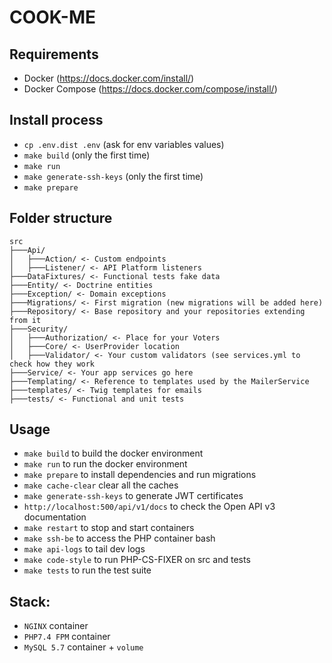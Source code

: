 # COOK-ME

## Requirements
- Docker (https://docs.docker.com/install/)
- Docker Compose (https://docs.docker.com/compose/install/)

## Install process
- `cp .env.dist .env` (ask for env variables values)
- `make build` (only the first time)
- `make run`
- `make generate-ssh-keys` (only the first time)
- `make prepare`

## Folder structure
```
src
├───Api/
│   ├───Action/ <- Custom endpoints
│   ├───Listener/ <- API Platform listeners
├───DataFixtures/ <- Functional tests fake data
├───Entity/ <- Doctrine entities
├───Exception/ <- Domain exceptions
├───Migrations/ <- First migration (new migrations will be added here)
├───Repository/ <- Base repository and your repositories extending from it
├───Security/
│   ├───Authorization/ <- Place for your Voters
│   ├───Core/ <- UserProvider location
│   ├───Validator/ <- Your custom validators (see services.yml to check how they work
├───Service/ <- Your app services go here
├───Templating/ <- Reference to templates used by the MailerService
├───templates/ <- Twig templates for emails
├───tests/ <- Functional and unit tests
```

## Usage
- `make build` to build the docker environment
- `make run` to run the docker environment
- `make prepare` to install dependencies and run migrations
- `make cache-clear` clear all the caches
- `make generate-ssh-keys` to generate JWT certificates
- `http://localhost:500/api/v1/docs` to check the Open API v3 documentation
- `make restart` to stop and start containers
- `make ssh-be` to access the PHP container bash
- `make api-logs` to tail dev logs
- `make code-style` to run PHP-CS-FIXER on src and tests
- `make tests` to run the test suite

## Stack:
- `NGINX` container
- `PHP7.4 FPM` container
- `MySQL 5.7` container + `volume`